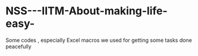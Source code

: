 # NSS---IITM-About-making-life-easy-
Some codes , especially Excel macros we used for getting some tasks done peacefully 
